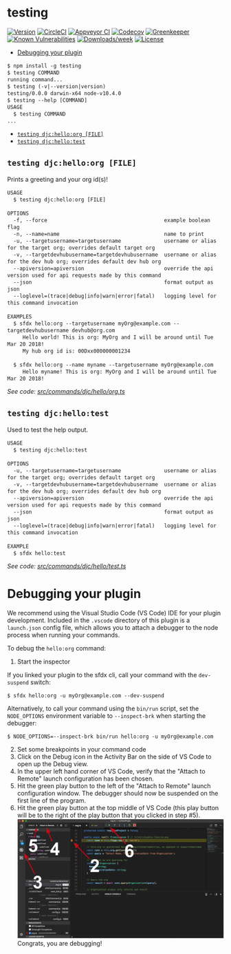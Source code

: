 testing
=======



[![Version](https://img.shields.io/npm/v/testing.svg)](https://npmjs.org/package/testing)
[![CircleCI](https://circleci.com/gh/dcarroll/testing/tree/master.svg?style=shield)](https://circleci.com/gh/dcarroll/testing/tree/master)
[![Appveyor CI](https://ci.appveyor.com/api/projects/status/github/dcarroll/testing?branch=master&svg=true)](https://ci.appveyor.com/project/heroku/testing/branch/master)
[![Codecov](https://codecov.io/gh/dcarroll/testing/branch/master/graph/badge.svg)](https://codecov.io/gh/dcarroll/testing)
[![Greenkeeper](https://badges.greenkeeper.io/dcarroll/testing.svg)](https://greenkeeper.io/)
[![Known Vulnerabilities](https://snyk.io/test/github/dcarroll/testing/badge.svg)](https://snyk.io/test/github/dcarroll/testing)
[![Downloads/week](https://img.shields.io/npm/dw/testing.svg)](https://npmjs.org/package/testing)
[![License](https://img.shields.io/npm/l/testing.svg)](https://github.com/dcarroll/testing/blob/master/package.json)

<!-- toc -->
* [Debugging your plugin](#debugging-your-plugin)
<!-- tocstop -->
<!-- install -->
<!-- usage -->
```sh-session
$ npm install -g testing
$ testing COMMAND
running command...
$ testing (-v|--version|version)
testing/0.0.0 darwin-x64 node-v10.4.0
$ testing --help [COMMAND]
USAGE
  $ testing COMMAND
...
```
<!-- usagestop -->
<!-- commands -->
* [`testing djc:hello:org [FILE]`](#testing-djchelloorg-file)
* [`testing djc:hello:test`](#testing-djchellotest)

## `testing djc:hello:org [FILE]`

Prints a greeting and your org id(s)!

```
USAGE
  $ testing djc:hello:org [FILE]

OPTIONS
  -f, --force                                      example boolean flag
  -n, --name=name                                  name to print
  -u, --targetusername=targetusername              username or alias for the target org; overrides default target org
  -v, --targetdevhubusername=targetdevhubusername  username or alias for the dev hub org; overrides default dev hub org
  --apiversion=apiversion                          override the api version used for api requests made by this command
  --json                                           format output as json
  --loglevel=(trace|debug|info|warn|error|fatal)   logging level for this command invocation

EXAMPLES
  $ sfdx hello:org --targetusername myOrg@example.com --targetdevhubusername devhub@org.com
     Hello world! This is org: MyOrg and I will be around until Tue Mar 20 2018!
     My hub org id is: 00Dxx000000001234
  
  $ sfdx hello:org --name myname --targetusername myOrg@example.com
     Hello myname! This is org: MyOrg and I will be around until Tue Mar 20 2018!
```

_See code: [src/commands/djc/hello/org.ts](https://github.com/dcarroll/testing/blob/v0.0.0/src/commands/djc/hello/org.ts)_

## `testing djc:hello:test`

Used to test the help output.

```
USAGE
  $ testing djc:hello:test

OPTIONS
  -u, --targetusername=targetusername              username or alias for the target org; overrides default target org
  -v, --targetdevhubusername=targetdevhubusername  username or alias for the dev hub org; overrides default dev hub org
  --apiversion=apiversion                          override the api version used for api requests made by this command
  --json                                           format output as json
  --loglevel=(trace|debug|info|warn|error|fatal)   logging level for this command invocation

EXAMPLE
  $ sfdx hello:test
```

_See code: [src/commands/djc/hello/test.ts](https://github.com/dcarroll/testing/blob/v0.0.0/src/commands/djc/hello/test.ts)_
<!-- commandsstop -->
<!-- debugging-your-plugin -->
# Debugging your plugin
We recommend using the Visual Studio Code (VS Code) IDE for your plugin development. Included in the `.vscode` directory of this plugin is a `launch.json` config file, which allows you to attach a debugger to the node process when running your commands.

To debug the `hello:org` command: 
1. Start the inspector
  
If you linked your plugin to the sfdx cli, call your command with the `dev-suspend` switch: 
```sh-session
$ sfdx hello:org -u myOrg@example.com --dev-suspend
```
  
Alternatively, to call your command using the `bin/run` script, set the `NODE_OPTIONS` environment variable to `--inspect-brk` when starting the debugger:
```sh-session
$ NODE_OPTIONS=--inspect-brk bin/run hello:org -u myOrg@example.com
```

2. Set some breakpoints in your command code
3. Click on the Debug icon in the Activity Bar on the side of VS Code to open up the Debug view.
4. In the upper left hand corner of VS Code, verify that the "Attach to Remote" launch configuration has been chosen.
5. Hit the green play button to the left of the "Attach to Remote" launch configuration window. The debugger should now be suspended on the first line of the program. 
6. Hit the green play button at the top middle of VS Code (this play button will be to the right of the play button that you clicked in step #5).
<br><img src=".images/vscodeScreenshot.png" width="480" height="278"><br>
Congrats, you are debugging!
